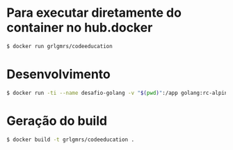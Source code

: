 # Para executar diretamente do container no hub.docker

```sh
$ docker run grlgmrs/codeeducation
```

# Desenvolvimento

```sh
$ docker run -ti --name desafio-golang -v "$(pwd)":/app golang:rc-alpine3.15
```

# Geração do build

```sh
$ docker build -t grlgmrs/codeeducation .
```